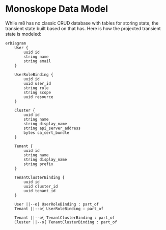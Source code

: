 # Monoskope Data Model

While m8 has no classic CRUD database with tables for storing state, the transient state built based on that has.
Here is how the projected transient state is modeled:


```mermaid
erDiagram
    User {
        uuid id
        string name
        string email
    }

    UserRoleBinding {
        uuid id
        uuid user_id
        string role
        string scope
        uuid resource
    }

    Cluster {
        uuid id
        string name
        string display_name
        string api_server_address
        bytes ca_cert_bundle
    }

    Tenant {
        uuid id
        string name
        string display_name
        string prefix
    }

    TenantClusterBinding {
        uuid id
        uuid cluster_id
        uuid tenant_id
    }

    User ||--o{ UserRoleBinding : part_of
    Tenant ||--o{ UserRoleBinding : part_of

    Tenant ||--o{ TenantClusterBinding : part_of
    Cluster ||--o{ TenantClusterBinding : part_of
```
